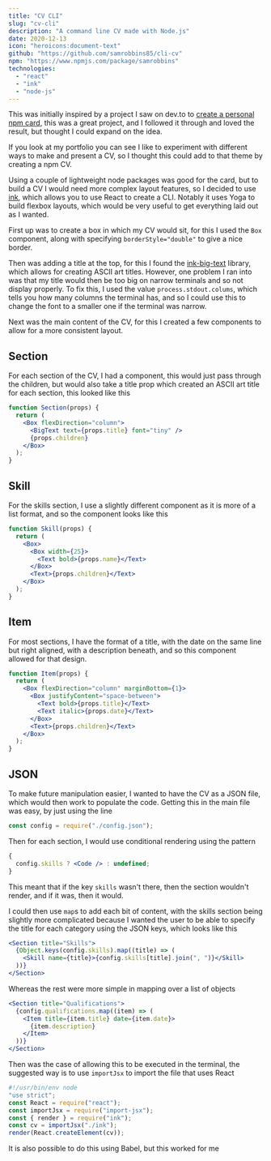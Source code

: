 ```yaml
---
title: "CV CLI"
slug: "cv-cli"
description: "A command line CV made with Node.js"
date: 2020-12-13
icon: "heroicons:document-text"
github: "https://github.com/samrobbins85/cli-cv"
npm: "https://www.npmjs.com/package/samrobbins"
technologies:
  - "react"
  - "ink"
  - "node-js"
---
```


This was initially inspired by a project I saw on dev.to to [create a personal npm card](https://dev.to/cdthomp1/create-your-own-npm-card-ejp), this was a great project, and I followed it through and loved the result, but thought I could expand on the idea.

If you look at my portfolio you can see I like to experiment with different ways to make and present a CV, so I thought this could add to that theme by creating a npm CV.

Using a couple of lightweight node packages was good for the card, but to build a CV I would need more complex layout features, so I decided to use [ink](https://www.npmjs.com/package/ink), which allows you to use React to create a CLI. Notably it uses Yoga to build flexbox layouts, which would be very useful to get everything laid out as I wanted.

First up was to create a box in which my CV would sit, for this I used the `Box` component, along with specifying `borderStyle="double"` to give a nice border.

Then was adding a title at the top, for this I found the [ink-big-text](https://github.com/sindresorhus/ink-big-text) library, which allows for creating ASCII art titles. However, one problem I ran into was that my title would then be too big on narrow terminals and so not display properly. To fix this, I used the value `process.stdout.colums`, which tells you how many columns the terminal has, and so I could use this to change the font to a smaller one if the terminal was narrow.

Next was the main content of the CV, for this I created a few components to allow for a more consistent layout.

## Section

For each section of the CV, I had a component, this would just pass through the children, but would also take a title prop which created an ASCII art title for each section, this looked like this

```jsx
function Section(props) {
  return (
    <Box flexDirection="column">
      <BigText text={props.title} font="tiny" />
      {props.children}
    </Box>
  );
}
```

## Skill

For the skills section, I use a slightly different component as it is more of a list format, and so the component looks like this

```jsx
function Skill(props) {
  return (
    <Box>
      <Box width={25}>
        <Text bold>{props.name}</Text>
      </Box>
      <Text>{props.children}</Text>
    </Box>
  );
}
```

## Item

For most sections, I have the format of a title, with the date on the same line but right aligned, with a description beneath, and so this component allowed for that design.

```jsx
function Item(props) {
  return (
    <Box flexDirection="column" marginBottom={1}>
      <Box justifyContent="space-between">
        <Text bold>{props.title}</Text>
        <Text italic>{props.date}</Text>
      </Box>
      <Text>{props.children}</Text>
    </Box>
  );
}
```

## JSON

To make future manipulation easier, I wanted to have the CV as a JSON file, which would then work to populate the code. Getting this in the main file was easy, by just using the line

```js
const config = require("./config.json");
```

Then for each section, I would use conditional rendering using the pattern

```jsx
{
  config.skills ? <Code /> : undefined;
}
```

This meant that if the key `skills` wasn't there, then the section wouldn't render, and if it was, then it would.

I could then use `map`s to add each bit of content, with the skills section being slightly more complicated because I wanted the user to be able to specify the title for each category using the JSON keys, which looks like this

```jsx
<Section title="Skills">
  {Object.keys(config.skills).map((title) => (
    <Skill name={title}>{config.skills[title].join(", ")}</Skill>
  ))}
</Section>
```

Whereas the rest were more simple in mapping over a list of objects

```jsx
<Section title="Qualifications">
  {config.qualifications.map((item) => (
    <Item title={item.title} date={item.date}>
      {item.description}
    </Item>
  ))}
</Section>
```

Then was the case of allowing this to be executed in the terminal, the suggested way is to use `importJsx` to import the file that uses React

```js
#!/usr/bin/env node
"use strict";
const React = require("react");
const importJsx = require("import-jsx");
const { render } = require("ink");
const cv = importJsx("./ink");
render(React.createElement(cv));
```

It is also possible to do this using Babel, but this worked for me
